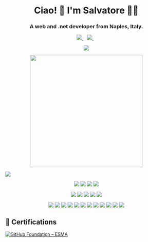 <h1 align='center'>
  Ciao! 👋 I'm Salvatore 👨‍💻
</h1>

<h3 align='center'>
  A web and .net developer from Naples, Italy.
</h3>

<p align='center'>  
  <a href="https://www.linkedin.com/in/salvatore-sorrentino-23b98998/">
    <img src="https://img.shields.io/badge/linkedin-%230077B5.svg?&style=for-the-badge&logo=linkedin&logoColor=white" />
  </a>&nbsp;&nbsp;
  <a href="https://twitter.com/csharpnapoli">
    <img src="https://img.shields.io/badge/twitter-%23E4405F.svg?&style=for-the-badge&logo=instagram&logoColor=white" />        
  </a>&nbsp;&nbsp;
</p>

<p align="center">
  <a href="#">
 <img src="https://github-readme-stats.vercel.app/api/top-langs/?username=sorrentmutie&layout=compact&theme=dark"> 
  </a>
</p>

<p align="center">
  <a href="#"><img src="https://github-readme-stats.vercel.app/api?username=sorrentmutie&show_icons=true&count_private=true&theme=dark" width="350"></a>
</p>

![](https://countrush-prod.azurewebsites.net/l/badge/?repository=sorrentmutie.RepoName)

<!---
Here are some ideas to get you started:

- 🔭 I’m currently working on ...
- 🌱 I’m currently learning ...
- 👯 I’m looking to collaborate on ...
- 🤔 I’m looking for help with ...
- 💬 Ask me about ...
- 📫 How to reach me: ...
- 😄 Pronouns: ...
- ⚡ Fun fact: ...
-->

<p align="center">
<img src="https://img.shields.io/badge/dotnet-net%23239120.svg?&style=for-the-badge&logo=dot-net&logoColor=white" />
<img src="https://img.shields.io/badge/c%20sharp-%23239120.svg?&style=for-the-badge&logo=c%20sharp&logoColor=white" /> 
<img src="https://img.shields.io/badge/Microsoft%20Azure-0089D6?logo=microsoft-azure&logoColor=white&style=for-the-badge"/> 
<img src="https://img.shields.io/badge/Microsoft%20SQL%20Server-CC2927?logo=microsoft-sql-server&logoColor=white&style=for-the-badge"/> 
</p>

<p align="center">
<img src="https://img.shields.io/badge/typescript%20-%23007ACC.svg?&style=for-the-badge&logo=typescript&logoColor=white"/>   
<img src="https://img.shields.io/badge/javascript-%23F7DF1E.svg?&style=for-the-badge&logo=javascript&logoColor=black" />
<img src="https://img.shields.io/badge/css-%23239120.svg?&style=for-the-badge&logo=css3&logoColor=white" /> 
<img src="https://img.shields.io/badge/html-%23239120.svg?&style=for-the-badge&logo=html5&logoColor=white" />
<img src="https://img.shields.io/badge/angular%20-%23DD0031.svg?&style=for-the-badge&logo=angular&logoColor=white"/>     
</p>



<p align='center'>
<img src="https://img.shields.io/badge/xamarin%20forms-%233498DB.svg?&style=for-the-badge&logo=xamarin&logoColor=white" />
<img src="https://img.shields.io/badge/node.js%20-%2343853D.svg?&style=for-the-badge&logo=node.js&logoColor=white"/> 
<img src="https://img.shields.io/badge/html5%20-%23E34F26.svg?&style=for-the-badge&logo=html5&logoColor=white"/> 
<img src="https://img.shields.io/badge/c++%20-%2300599C.svg?&style=for-the-badge&logo=c%2B%2B&logoColor=white"/> 
<img src="https://img.shields.io/badge/r%20-%23276DC3.svg?&style=for-the-badge&logo=r&logoColor=white"/>  
<img src="https://img.shields.io/badge/scala%20-%23DC322F.svg?&style=for-the-badge&logo=scala&logoColor=white"/>
<img src="https://img.shields.io/badge/express.js%20-%23404d59.svg?&style=for-the-badge"/>   
<img src="https://img.shields.io/badge/bootstrap%20-%23563D7C.svg?&style=for-the-badge&logo=bootstrap&logoColor=white"/> 
<img src="https://img.shields.io/badge/jquery%20-%230769AD.svg?&style=for-the-badge&logo=jquery&logoColor=white"/>
<img src="https://img.shields.io/badge/Microsoft%20Excel-217346?logo=microsoft-excel&logoColor=white&style=for-the-badge"/> 
<img src="https://img.shields.io/badge/Microsoft%20PowerPoint-B7472A?logo=microsoft-powerpoint&logoColor=white&style=for-the-badge"/> 
<img src="https://img.shields.io/badge/Microsoft%20Office-D83B01?logo=microsoft-office&logoColor=white&style=for-the-badge"/>  
</p>


## 🏅 Certifications

[![GitHub Foundation – ESMA](https://github.com/sorrentmutie/sorrentmutie/image.png?raw=true)](https://www.credly.com/badges/782d0afd-3fd9-48a6-af5c-6509f2db8987/public_url)

